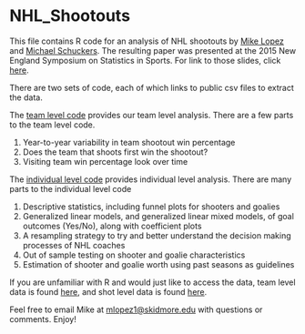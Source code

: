# NHL_Shootouts

This file contains R code for an analysis of NHL shootouts by [Mike Lopez](http://www.statsbylopez.com) and [Michael Schuckers](http://statsportsconsulting.com/). The resulting paper was presented at the 2015 New England Symposium on Statistics in Sports. For link to those slides, click [here](https://dl.dropboxusercontent.com/u/42748635/NESSIS.hockey/Slides.NESSIS.html). 

There are two sets of code, each of which links to public csv files to extract the data. 

The [team level code](https://github.com/statsbylopez/NHL_Shootouts/blob/master/TeamCode.R) provides our team level analysis. There are a few parts to the team level code.

1. Year-to-year variability in team shootout win percentage
2. Does the team that shoots first win the shootout?
3. Visiting team win percentage look over time

The [individual level code](https://github.com/statsbylopez/NHL_Shootouts/blob/master/IndividualCode.R) provides individual level analysis. There are many parts to the individual level code

1. Descriptive statistics, including funnel plots for shooters and goalies
2. Generalized linear models, and generalized linear mixed models, of goal outcomes (Yes/No), along with coefficient plots
3. A resampling strategy to try and better understand the decision making processes of NHL coaches
4. Out of sample testing on shooter and goalie characteristics
5. Estimation of shooter and goalie worth using past seasons as guidelines

If you are unfamiliar with R and would just like to access the data, team level data is found [here](https://docs.google.com/spreadsheets/d/1oXhcXE4N5MUqv9VifxTXvPjnfhwPGtZTZxvinzyn6OM/pub?output=csv), and shot level data is found [here](https://docs.google.com/spreadsheets/d/1SAByAftxLi8ozisTwERn-IOmHxmksWNqV1tAv2KJlYo/pub?output=csv). 

Feel free to email Mike at mlopez1@skidmore.edu with questions or comments. Enjoy!
